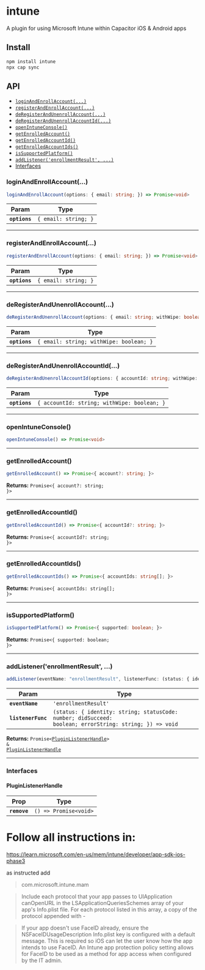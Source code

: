 # intune

A plugin for using Microsoft Intune within Capacitor iOS & Android apps

## Install

```bash
npm install intune
npx cap sync
```

## API

<docgen-index>

* [`loginAndEnrollAccount(...)`](#loginandenrollaccount)
* [`registerAndEnrollAccount(...)`](#registerandenrollaccount)
* [`deRegisterAndUnenrollAccount(...)`](#deregisterandunenrollaccount)
* [`deRegisterAndUnenrollAccountId(...)`](#deregisterandunenrollaccountid)
* [`openIntuneConsole()`](#openintuneconsole)
* [`getEnrolledAccount()`](#getenrolledaccount)
* [`getEnrolledAccountId()`](#getenrolledaccountid)
* [`getEnrolledAccountIds()`](#getenrolledaccountids)
* [`isSupportedPlatform()`](#issupportedplatform)
* [`addListener('enrollmentResult', ...)`](#addlistenerenrollmentresult)
* [Interfaces](#interfaces)

</docgen-index>

<docgen-api>
<!--Update the source file JSDoc comments and rerun docgen to update the docs below-->

### loginAndEnrollAccount(...)

```typescript
loginAndEnrollAccount(options: { email: string; }) => Promise<void>
```

| Param         | Type                            |
| ------------- | ------------------------------- |
| **`options`** | <code>{ email: string; }</code> |

--------------------


### registerAndEnrollAccount(...)

```typescript
registerAndEnrollAccount(options: { email: string; }) => Promise<void>
```

| Param         | Type                            |
| ------------- | ------------------------------- |
| **`options`** | <code>{ email: string; }</code> |

--------------------


### deRegisterAndUnenrollAccount(...)

```typescript
deRegisterAndUnenrollAccount(options: { email: string; withWipe: boolean; }) => Promise<void>
```

| Param         | Type                                               |
| ------------- | -------------------------------------------------- |
| **`options`** | <code>{ email: string; withWipe: boolean; }</code> |

--------------------


### deRegisterAndUnenrollAccountId(...)

```typescript
deRegisterAndUnenrollAccountId(options: { accountId: string; withWipe: boolean; }) => Promise<void>
```

| Param         | Type                                                   |
| ------------- | ------------------------------------------------------ |
| **`options`** | <code>{ accountId: string; withWipe: boolean; }</code> |

--------------------


### openIntuneConsole()

```typescript
openIntuneConsole() => Promise<void>
```

--------------------


### getEnrolledAccount()

```typescript
getEnrolledAccount() => Promise<{ account?: string; }>
```

**Returns:** <code>Promise&lt;{ account?: string; }&gt;</code>

--------------------


### getEnrolledAccountId()

```typescript
getEnrolledAccountId() => Promise<{ accountId?: string; }>
```

**Returns:** <code>Promise&lt;{ accountId?: string; }&gt;</code>

--------------------


### getEnrolledAccountIds()

```typescript
getEnrolledAccountIds() => Promise<{ accountIds: string[]; }>
```

**Returns:** <code>Promise&lt;{ accountIds: string[]; }&gt;</code>

--------------------


### isSupportedPlatform()

```typescript
isSupportedPlatform() => Promise<{ supported: boolean; }>
```

**Returns:** <code>Promise&lt;{ supported: boolean; }&gt;</code>

--------------------


### addListener('enrollmentResult', ...)

```typescript
addListener(eventName: "enrollmentResult", listenerFunc: (status: { identity: string; statusCode: number; didSucceed: boolean; errorString: string; }) => void) => Promise<PluginListenerHandle> & PluginListenerHandle
```

| Param              | Type                                                                                                                  |
| ------------------ | --------------------------------------------------------------------------------------------------------------------- |
| **`eventName`**    | <code>'enrollmentResult'</code>                                                                                       |
| **`listenerFunc`** | <code>(status: { identity: string; statusCode: number; didSucceed: boolean; errorString: string; }) =&gt; void</code> |

**Returns:** <code>Promise&lt;<a href="#pluginlistenerhandle">PluginListenerHandle</a>&gt; & <a href="#pluginlistenerhandle">PluginListenerHandle</a></code>

--------------------


### Interfaces


#### PluginListenerHandle

| Prop         | Type                                      |
| ------------ | ----------------------------------------- |
| **`remove`** | <code>() =&gt; Promise&lt;void&gt;</code> |

</docgen-api>


# Follow all instructions in:
https://learn.microsoft.com/en-us/mem/intune/developer/app-sdk-ios-phase3

as instructed add
> com.microsoft.intune.mam

> Include each protocol that your app passes to UIApplication canOpenURL in the LSApplicationQueriesSchemes array of your app's Info.plist file. For each protocol listed in this array, a copy of the protocol appended with -

> If your app doesn't use FaceID already, ensure the NSFaceIDUsageDescription Info.plist key is configured with a default message. This is required so iOS can let the user know how the app intends to use FaceID. An Intune app protection policy setting allows for FaceID to be used as a method for app access when configured by the IT admin.